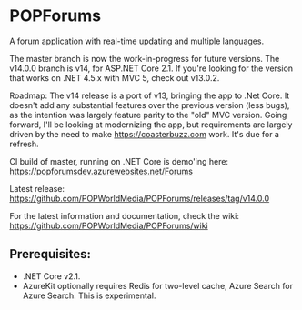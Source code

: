POPForums
=========

A forum application with real-time updating and multiple languages.

The master branch is now the work-in-progress for future versions. The v14.0.0 branch is v14, for ASP.NET Core 2.1. If you're looking for the version that works on .NET 4.5.x with MVC 5, check out v13.0.2.

Roadmap:
The v14 release is a port of v13, bringing the app to .Net Core. It doesn't add any substantial features over the previous version (less bugs), as the intention was largely feature parity to the "old" MVC version. Going forward, I'll be looking at modernizing the app, but requirements are largely driven by the need to make https://coasterbuzz.com work. It's due for a refresh.

CI build of master, running on .NET Core is demo'ing here:
https://popforumsdev.azurewebsites.net/Forums

Latest release:
https://github.com/POPWorldMedia/POPForums/releases/tag/v14.0.0

For the latest information and documentation, check the wiki:
https://github.com/POPWorldMedia/POPForums/wiki

## Prerequisites:
* .NET Core v2.1.
* AzureKit optionally requires Redis for two-level cache, Azure Search for Azure Search. This is experimental.
